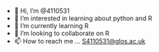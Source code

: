 - 👋 Hi, I’m @4110531
- 👀 I’m interested in learning about python and R
- 🌱 I’m currently learning R
- 💞️ I’m looking to collaborate on R
- 📫 How to reach me ... S4110531@glos.ac.uk

<!---
4110531/4110531 is a ✨ special ✨ repository because its `README.md` (this file) appears on your GitHub profile.
You can click the Preview link to take a look at your changes.
--->
